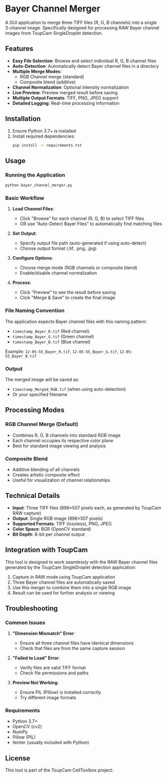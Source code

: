 # Bayer Channel Merger

A GUI application to merge three TIFF files (R, G, B channels) into a single 3-channel image. Specifically designed for processing RAW Bayer channel images from ToupCam SingleDroplet detection.

## Features

- **Easy File Selection**: Browse and select individual R, G, B channel files
- **Auto-Detection**: Automatically detect Bayer channel files in a directory
- **Multiple Merge Modes**: 
  - RGB Channel merge (standard)
  - Composite blend (additive)
- **Channel Normalization**: Optional intensity normalization
- **Live Preview**: Preview merged result before saving
- **Multiple Output Formats**: TIFF, PNG, JPEG support
- **Detailed Logging**: Real-time processing information

## Installation

1. Ensure Python 3.7+ is installed
2. Install required dependencies:
   ```bash
   pip install -r requirements.txt
   ```

## Usage

### Running the Application
```bash
python bayer_channel_merger.py
```

### Basic Workflow

1. **Load Channel Files**:
   - Click "Browse" for each channel (R, G, B) to select TIFF files
   - OR use "Auto-Detect Bayer Files" to automatically find matching files

2. **Set Output**:
   - Specify output file path (auto-generated if using auto-detect)
   - Choose output format (.tif, .png, .jpg)

3. **Configure Options**:
   - Choose merge mode (RGB channels or composite blend)
   - Enable/disable channel normalization

4. **Process**:
   - Click "Preview" to see the result before saving
   - Click "Merge & Save" to create the final image

### File Naming Convention

The application expects Bayer channel files with this naming pattern:
- `timestamp_Bayer_R.tif` (Red channel)
- `timestamp_Bayer_G.tif` (Green channel)  
- `timestamp_Bayer_B.tif` (Blue channel)

Example: `12-05-55_Bayer_R.tif`, `12-05-55_Bayer_G.tif`, `12-05-55_Bayer_B.tif`

### Output

The merged image will be saved as:
- `timestamp_Merged_RGB.tif` (when using auto-detection)
- Or your specified filename

## Processing Modes

### RGB Channel Merge (Default)
- Combines R, G, B channels into standard RGB image
- Each channel occupies its respective color plane
- Best for standard image viewing and analysis

### Composite Blend
- Additive blending of all channels
- Creates artistic composite effect
- Useful for visualization of channel relationships

## Technical Details

- **Input**: Three TIFF files (896×507 pixels each, as generated by ToupCam RAW capture)
- **Output**: Single RGB image (896×507 pixels)
- **Supported Formats**: TIFF (lossless), PNG, JPEG
- **Color Space**: BGR (OpenCV standard)
- **Bit Depth**: 8-bit per channel output

## Integration with ToupCam

This tool is designed to work seamlessly with the RAW Bayer channel files generated by the ToupCam SingleDroplet detection application:

1. Capture in RAW mode using ToupCam application
2. Three Bayer channel files are automatically saved
3. Use this merger to combine them into a single RGB image
4. Result can be used for further analysis or viewing

## Troubleshooting

### Common Issues

1. **"Dimension Mismatch" Error**:
   - Ensure all three channel files have identical dimensions
   - Check that files are from the same capture session

2. **"Failed to Load" Error**:
   - Verify files are valid TIFF format
   - Check file permissions and paths

3. **Preview Not Working**:
   - Ensure PIL (Pillow) is installed correctly
   - Try different image formats

### Requirements

- Python 3.7+
- OpenCV (cv2)
- NumPy
- Pillow (PIL)
- tkinter (usually included with Python)

## License

This tool is part of the ToupCam CellToolbox project.
